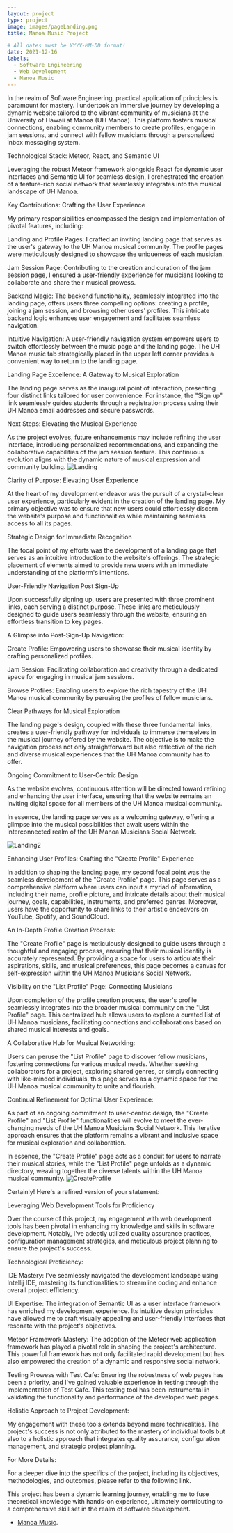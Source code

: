 ```yaml
---
layout: project
type: project
image: images/pageLanding.png
title: Manoa Music Project

# All dates must be YYYY-MM-DD format!
date: 2021-12-16
labels:
  - Software Engineering
  - Web Development
  - Manoa Music
---
```



In the realm of Software Engineering, practical application of principles is paramount for mastery. I undertook an immersive journey by developing a dynamic website tailored to the vibrant community of musicians at the University of Hawaii at Manoa (UH Manoa). This platform fosters musical connections, enabling community members to create profiles, engage in jam sessions, and connect with fellow musicians through a personalized inbox messaging system.

Technological Stack: Meteor, React, and Semantic UI

Leveraging the robust Meteor framework alongside React for dynamic user interfaces and Semantic UI for seamless design, I orchestrated the creation of a feature-rich social network that seamlessly integrates into the musical landscape of UH Manoa.

Key Contributions: Crafting the User Experience

My primary responsibilities encompassed the design and implementation of pivotal features, including:

Landing and Profile Pages: I crafted an inviting landing page that serves as the user's gateway to the UH Manoa musical community. The profile pages were meticulously designed to showcase the uniqueness of each musician.

Jam Session Page: Contributing to the creation and curation of the jam session page, I ensured a user-friendly experience for musicians looking to collaborate and share their musical prowess.

Backend Magic: The backend functionality, seamlessly integrated into the landing page, offers users three compelling options: creating a profile, joining a jam session, and browsing other users' profiles. This intricate backend logic enhances user engagement and facilitates seamless navigation.

Intuitive Navigation: A user-friendly navigation system empowers users to switch effortlessly between the music page and the landing page. The UH Manoa music tab strategically placed in the upper left corner provides a convenient way to return to the landing page.

Landing Page Excellence: A Gateway to Musical Exploration

The landing page serves as the inaugural point of interaction, presenting four distinct links tailored for user convenience. For instance, the "Sign up" link seamlessly guides students through a registration process using their UH Manoa email addresses and secure passwords.

Next Steps: Elevating the Musical Experience

As the project evolves, future enhancements may include refining the user interface, introducing personalized recommendations, and expanding the collaborative capabilities of the jam session feature. This continuous evolution aligns with the dynamic nature of musical expression and community building.
![Landing](/images/LandingP1.png)

Clarity of Purpose: Elevating User Experience

At the heart of my development endeavor was the pursuit of a crystal-clear user experience, particularly evident in the creation of the landing page. My primary objective was to ensure that new users could effortlessly discern the website's purpose and functionalities while maintaining seamless access to all its pages.

Strategic Design for Immediate Recognition

The focal point of my efforts was the development of a landing page that serves as an intuitive introduction to the website's offerings. The strategic placement of elements aimed to provide new users with an immediate understanding of the platform's intentions.

User-Friendly Navigation Post Sign-Up

Upon successfully signing up, users are presented with three prominent links, each serving a distinct purpose. These links are meticulously designed to guide users seamlessly through the website, ensuring an effortless transition to key pages.

A Glimpse into Post-Sign-Up Navigation:

Create Profile: Empowering users to showcase their musical identity by crafting personalized profiles.

Jam Session: Facilitating collaboration and creativity through a dedicated space for engaging in musical jam sessions.

Browse Profiles: Enabling users to explore the rich tapestry of the UH Manoa musical community by perusing the profiles of fellow musicians.

Clear Pathways for Musical Exploration

The landing page's design, coupled with these three fundamental links, creates a user-friendly pathway for individuals to immerse themselves in the musical journey offered by the website. The objective is to make the navigation process not only straightforward but also reflective of the rich and diverse musical experiences that the UH Manoa community has to offer.

Ongoing Commitment to User-Centric Design

As the website evolves, continuous attention will be directed toward refining and enhancing the user interface, ensuring that the website remains an inviting digital space for all members of the UH Manoa musical community.

In essence, the landing page serves as a welcoming gateway, offering a glimpse into the musical possibilities that await users within the interconnected realm of the UH Manoa Musicians Social Network.

![Landing2](/images/landingp2.png)

Enhancing User Profiles: Crafting the "Create Profile" Experience

In addition to shaping the landing page, my second focal point was the seamless development of the "Create Profile" page. This page serves as a comprehensive platform where users can input a myriad of information, including their name, profile picture, and intricate details about their musical journey, goals, capabilities, instruments, and preferred genres. Moreover, users have the opportunity to share links to their artistic endeavors on YouTube, Spotify, and SoundCloud.

An In-Depth Profile Creation Process:

The "Create Profile" page is meticulously designed to guide users through a thoughtful and engaging process, ensuring that their musical identity is accurately represented. By providing a space for users to articulate their aspirations, skills, and musical preferences, this page becomes a canvas for self-expression within the UH Manoa Musicians Social Network.

Visibility on the "List Profile" Page: Connecting Musicians

Upon completion of the profile creation process, the user's profile seamlessly integrates into the broader musical community on the "List Profile" page. This centralized hub allows users to explore a curated list of UH Manoa musicians, facilitating connections and collaborations based on shared musical interests and goals.

A Collaborative Hub for Musical Networking:

Users can peruse the "List Profile" page to discover fellow musicians, fostering connections for various musical needs. Whether seeking collaborators for a project, exploring shared genres, or simply connecting with like-minded individuals, this page serves as a dynamic space for the UH Manoa musical community to unite and flourish.

Continual Refinement for Optimal User Experience:

As part of an ongoing commitment to user-centric design, the "Create Profile" and "List Profile" functionalities will evolve to meet the ever-changing needs of the UH Manoa Musicians Social Network. This iterative approach ensures that the platform remains a vibrant and inclusive space for musical exploration and collaboration.

In essence, the "Create Profile" page acts as a conduit for users to narrate their musical stories, while the "List Profile" page unfolds as a dynamic directory, weaving together the diverse talents within the UH Manoa musical community.
![CreateProfile](/images/profilep3.png)


Certainly! Here's a refined version of your statement:

Leveraging Web Development Tools for Proficiency

Over the course of this project, my engagement with web development tools has been pivotal in enhancing my knowledge and skills in software development. Notably, I've adeptly utilized quality assurance practices, configuration management strategies, and meticulous project planning to ensure the project's success.

Technological Proficiency:

IDE Mastery: I've seamlessly navigated the development landscape using Intellij IDE, mastering its functionalities to streamline coding and enhance overall project efficiency.

UI Expertise: The integration of Semantic UI as a user interface framework has enriched my development experience. Its intuitive design principles have allowed me to craft visually appealing and user-friendly interfaces that resonate with the project's objectives.

Meteor Framework Mastery: The adoption of the Meteor web application framework has played a pivotal role in shaping the project's architecture. This powerful framework has not only facilitated rapid development but has also empowered the creation of a dynamic and responsive social network.

Testing Prowess with Test Cafe: Ensuring the robustness of web pages has been a priority, and I've gained valuable experience in testing through the implementation of Test Cafe. This testing tool has been instrumental in validating the functionality and performance of the developed web pages.

Holistic Approach to Project Development:

My engagement with these tools extends beyond mere technicalities. The project's success is not only attributed to the mastery of individual tools but also to a holistic approach that integrates quality assurance, configuration management, and strategic project planning.

For More Details:

For a deeper dive into the specifics of the project, including its objectives, methodologies, and outcomes, please refer to the following link.

This project has been a dynamic learning journey, enabling me to fuse theoretical knowledge with hands-on experience, ultimately contributing to a comprehensive skill set in the realm of software development.
  * [Manoa Music](https://github.com/manoa-music).
